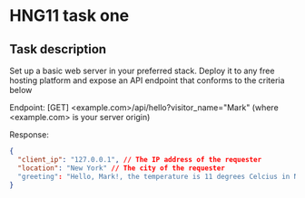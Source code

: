 # HNG11 task one

## Task description
Set up a basic web server in your preferred stack. Deploy it to any free hosting platform and expose an API endpoint that conforms to the criteria below

Endpoint: [GET] <example.com>/api/hello?visitor_name="Mark" (where <example.com> is your server origin)

Response:
```json
{
  "client_ip": "127.0.0.1", // The IP address of the requester
  "location": "New York" // The city of the requester
  "greeting": "Hello, Mark!, the temperature is 11 degrees Celcius in New York"
}
```